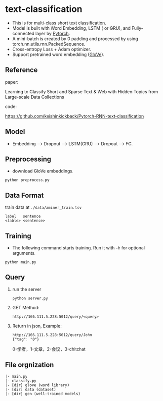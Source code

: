 # text-classification

- This is for multi-class short text classification.
- Model is built with Word Embedding, LSTM ( or GRU), and Fully-connected layer by [Pytorch](http://pytorch.org).
- A mini-batch is created by 0 padding and processed by using torch.nn.utils.rnn.PackedSequence.
- Cross-entropy Loss + Adam optimizer.
- Support pretrained word embedding ([GloVe](https://nlp.stanford.edu/projects/glove/)).

## Reference

paper:

Learning to Classify Short and Sparse Text & Web with Hidden Topics from Large-scale Data Collections

code:

https://github.com/keishinkickback/Pytorch-RNN-text-classification

## Model
- Embedding --> Dropout --> LSTM(GRU) --> Dropout --> FC.

## Preprocessing

- download GloVe embeddings.

```
python preprocess.py
```

## Data Format

train data at `./data/aminer_train.tsv`

```
label	sentence
<lable>	<sentence>
```

## Training

- The following command starts training. Run it with ```-h``` for optional arguments.

```
python main.py
```

## Query

1. run the server
	
	```
	python server.py
	```
	
2. GET Method:
	
	```
	http://166.111.5.228:5012/query/<query>
	```
	
3. Return in json, Example:

	```
	http://166.111.5.228:5012/query/John
	{"tag": "0"}
	```
	
	0-学者，1-文章，2-会议，3-chitchat

## File orgnization

```
|- main.py 
|- classify.py 
|- [dir] glove (word library)
|- [dir] data (dataset)
|- [dir] gen (well-trained models)
```